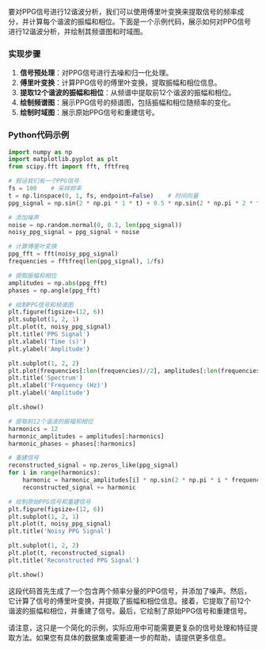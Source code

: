 要对PPG信号进行12谐波分析，我们可以使用傅里叶变换来提取信号的频率成分，并计算每个谐波的振幅和相位。下面是一个示例代码，展示如何对PPG信号进行12谐波分析，并绘制其频谱图和时域图。

### 实现步骤

1. **信号预处理**：对PPG信号进行去噪和归一化处理。
2. **傅里叶变换**：计算PPG信号的傅里叶变换，提取振幅和相位信息。
3. **提取12个谐波的振幅和相位**：从频谱中提取前12个谐波的振幅和相位。
4. **绘制频谱图**：展示PPG信号的频谱图，包括振幅和相位随频率的变化。
5. **绘制时域图**：展示原始PPG信号和重建信号。

### Python代码示例

```python
import numpy as np
import matplotlib.pyplot as plt
from scipy.fft import fft, fftfreq

# 假设我们有一个PPG信号
fs = 100    # 采样频率
t = np.linspace(0, 1, fs, endpoint=False)    # 时间向量
ppg_signal = np.sin(2 * np.pi * 1 * t) + 0.5 * np.sin(2 * np.pi * 2 * t)    # 示例PPG信号，包含两个频率分量

# 添加噪声
noise = np.random.normal(0, 0.1, len(ppg_signal))
noisy_ppg_signal = ppg_signal + noise

# 计算傅里叶变换
ppg_fft = fft(noisy_ppg_signal)
frequencies = fftfreq(len(ppg_signal), 1/fs)

# 提取振幅和相位
amplitudes = np.abs(ppg_fft)
phases = np.angle(ppg_fft)

# 绘制PPG信号和频谱图
plt.figure(figsize=(12, 6))
plt.subplot(1, 2, 1)
plt.plot(t, noisy_ppg_signal)
plt.title('PPG Signal')
plt.xlabel('Time (s)')
plt.ylabel('Amplitude')

plt.subplot(1, 2, 2)
plt.plot(frequencies[:len(frequencies)//2], amplitudes[:len(frequencies)//2])
plt.title('Spectrum')
plt.xlabel('Frequency (Hz)')
plt.ylabel('Amplitude')

plt.show()

# 提取前12个谐波的振幅和相位
harmonics = 12
harmonic_amplitudes = amplitudes[:harmonics]
harmonic_phases = phases[:harmonics]

# 重建信号
reconstructed_signal = np.zeros_like(ppg_signal)
for i in range(harmonics):
    harmonic = harmonic_amplitudes[i] * np.sin(2 * np.pi * i * frequencies[i] * t + harmonic_phases[i])
    reconstructed_signal += harmonic

# 绘制原始PPG信号和重建信号
plt.figure(figsize=(12, 6))
plt.subplot(1, 2, 1)
plt.plot(t, noisy_ppg_signal)
plt.title('Noisy PPG Signal')

plt.subplot(1, 2, 2)
plt.plot(t, reconstructed_signal)
plt.title('Reconstructed PPG Signal')

plt.show()
```

这段代码首先生成了一个包含两个频率分量的PPG信号，并添加了噪声。然后，它计算了信号的傅里叶变换，并提取了振幅和相位信息。接着，它提取了前12个谐波的振幅和相位，并重建了信号。最后，它绘制了原始PPG信号和重建信号。

请注意，这只是一个简化的示例，实际应用中可能需要更复杂的信号处理和特征提取方法。如果您有具体的数据集或需要进一步的帮助，请提供更多信息。
